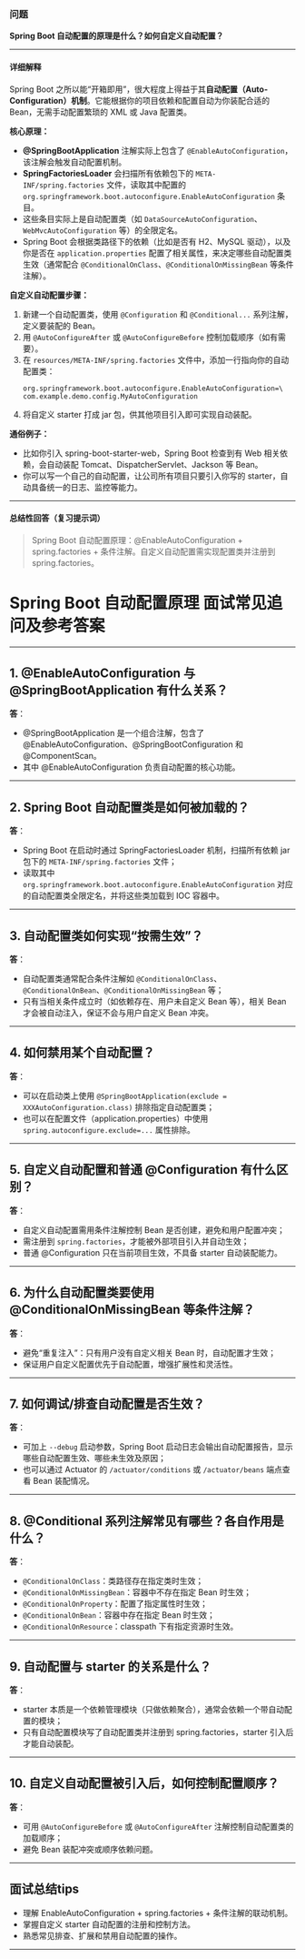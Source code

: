 ### 问题

**Spring Boot 自动配置的原理是什么？如何自定义自动配置？**

---

#### 详细解释

Spring Boot 之所以能“开箱即用”，很大程度上得益于其**自动配置（Auto-Configuration）机制**。它能根据你的项目依赖和配置自动为你装配合适的 Bean，无需手动配置繁琐的 XML 或 Java 配置类。

**核心原理：**
- **@SpringBootApplication** 注解实际上包含了 `@EnableAutoConfiguration`，该注解会触发自动配置机制。
- **SpringFactoriesLoader** 会扫描所有依赖包下的 `META-INF/spring.factories` 文件，读取其中配置的 `org.springframework.boot.autoconfigure.EnableAutoConfiguration` 条目。
- 这些条目实际上是自动配置类（如 `DataSourceAutoConfiguration`、`WebMvcAutoConfiguration` 等）的全限定名。
- Spring Boot 会根据类路径下的依赖（比如是否有 H2、MySQL 驱动），以及你是否在 `application.properties` 配置了相关属性，来决定哪些自动配置类生效（通常配合 `@ConditionalOnClass`、`@ConditionalOnMissingBean` 等条件注解）。

**自定义自动配置步骤：**
1. 新建一个自动配置类，使用 `@Configuration` 和 `@Conditional...` 系列注解，定义要装配的 Bean。
2. 用 `@AutoConfigureAfter` 或 `@AutoConfigureBefore` 控制加载顺序（如有需要）。
3. 在 `resources/META-INF/spring.factories` 文件中，添加一行指向你的自动配置类：
   ```
   org.springframework.boot.autoconfigure.EnableAutoConfiguration=\
   com.example.demo.config.MyAutoConfiguration
   ```
4. 将自定义 starter 打成 jar 包，供其他项目引入即可实现自动装配。

**通俗例子：**
- 比如你引入 spring-boot-starter-web，Spring Boot 检查到有 Web 相关依赖，会自动装配 Tomcat、DispatcherServlet、Jackson 等 Bean。
- 你可以写一个自己的自动配置，让公司所有项目只要引入你写的 starter，自动具备统一的日志、监控等能力。

---

#### 总结性回答（复习提示词）

> Spring Boot 自动配置原理：@EnableAutoConfiguration + spring.factories + 条件注解。自定义自动配置需实现配置类并注册到 spring.factories。



# Spring Boot 自动配置原理 面试常见追问及参考答案

---

## 1. @EnableAutoConfiguration 与 @SpringBootApplication 有什么关系？

**答**：  
- @SpringBootApplication 是一个组合注解，包含了 @EnableAutoConfiguration、@SpringBootConfiguration 和 @ComponentScan。
- 其中 @EnableAutoConfiguration 负责自动配置的核心功能。

---

## 2. Spring Boot 自动配置类是如何被加载的？

**答**：  
- Spring Boot 在启动时通过 SpringFactoriesLoader 机制，扫描所有依赖 jar 包下的 `META-INF/spring.factories` 文件；
- 读取其中 `org.springframework.boot.autoconfigure.EnableAutoConfiguration` 对应的自动配置类全限定名，并将这些类加载到 IOC 容器中。

---

## 3. 自动配置类如何实现“按需生效”？

**答**：  
- 自动配置类通常配合条件注解如 `@ConditionalOnClass`、`@ConditionalOnBean`、`@ConditionalOnMissingBean` 等；
- 只有当相关条件成立时（如依赖存在、用户未自定义 Bean 等），相关 Bean 才会被自动注入，保证不会与用户自定义 Bean 冲突。

---

## 4. 如何禁用某个自动配置？

**答**：  
- 可以在启动类上使用 `@SpringBootApplication(exclude = XXXAutoConfiguration.class)` 排除指定自动配置类；
- 也可以在配置文件（application.properties）中使用 `spring.autoconfigure.exclude=...` 属性排除。

---

## 5. 自定义自动配置和普通 @Configuration 有什么区别？

**答**：  
- 自定义自动配置需用条件注解控制 Bean 是否创建，避免和用户配置冲突；
- 需注册到 `spring.factories`，才能被外部项目引入并自动生效；
- 普通 @Configuration 只在当前项目生效，不具备 starter 自动装配能力。

---

## 6. 为什么自动配置类要使用 @ConditionalOnMissingBean 等条件注解？

**答**：  
- 避免“重复注入”：只有用户没有自定义相关 Bean 时，自动配置才生效；
- 保证用户自定义配置优先于自动配置，增强扩展性和灵活性。

---

## 7. 如何调试/排查自动配置是否生效？

**答**：  
- 可加上 `--debug` 启动参数，Spring Boot 启动日志会输出自动配置报告，显示哪些自动配置生效、哪些未生效及原因；
- 也可以通过 Actuator 的 `/actuator/conditions` 或 `/actuator/beans` 端点查看 Bean 装配情况。

---

## 8. @Conditional 系列注解常见有哪些？各自作用是什么？

**答**：  
- `@ConditionalOnClass`：类路径存在指定类时生效；
- `@ConditionalOnMissingBean`：容器中不存在指定 Bean 时生效；
- `@ConditionalOnProperty`：配置了指定属性时生效；
- `@ConditionalOnBean`：容器中存在指定 Bean 时生效；
- `@ConditionalOnResource`：classpath 下有指定资源时生效。

---

## 9. 自动配置与 starter 的关系是什么？

**答**：  
- starter 本质是一个依赖管理模块（只做依赖聚合），通常会依赖一个带自动配置的模块；
- 只有自动配置模块写了自动配置类并注册到 spring.factories，starter 引入后才能自动装配。

---

## 10. 自定义自动配置被引入后，如何控制配置顺序？

**答**：  
- 可用 `@AutoConfigureBefore` 或 `@AutoConfigureAfter` 注解控制自动配置类的加载顺序；
- 避免 Bean 装配冲突或顺序依赖问题。

---

## 面试总结tips

- 理解 EnableAutoConfiguration + spring.factories + 条件注解的联动机制。
- 掌握自定义 starter 自动配置的注册和控制方法。
- 熟悉常见排查、扩展和禁用自动配置的操作。

---
